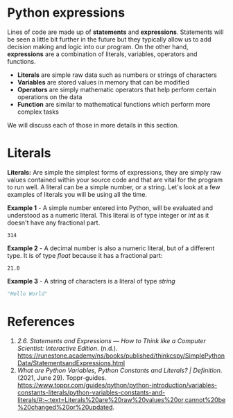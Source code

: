 # Python expressions

Lines of code are made up of **statements** and **expressions**. Statements will be seen a little bit further in the future but they typically allow us to add decision making and logic into our program. On the other hand, **expressions** are a combination of literals, variables, operators and functions. 

- **Literals** are simple raw data such as numbers or strings of characters
- **Variables** are stored values in memory that can be modified
- **Operators** are simply mathematic operators that help perform certain operations on the data
- **Function** are similar to mathematical functions which perform more complex tasks

We will discuss each of those in more details in this section. 



# Literals

**Literals:** Are simple the simplest forms of expressions, they are simply raw values contained within your source code and that are vital for the program to run well. A literal can be a simple number, or a string. Let's look at a few examples of literals you will be using all the time.

**Example 1** - A simple number entered into Python, will be evaluated and understood as a numeric literal. This literal is of type integer or *int* as it doesn't have any fractional part. 

```
314
```

**Example 2** - A decimal number is also a numeric literal, but of a different type. It is of type *float* because it has a fractional part:

```
21.0
```

**Example 3** - A string of characters is a literal of type *string*

```python
"Hello World"
```



# References

1. *2.6. Statements and Expressions — How to Think like a Computer Scientist: Interactive Edition*. (n.d.). https://runestone.academy/ns/books/published/thinkcspy/SimplePythonData/StatementsandExpressions.html
2. *What are Python Variables, Python Constants and Literals? | Definition*. (2021, June 29). Toppr-guides. https://www.toppr.com/guides/python/python-introduction/variables-constants-literals/python-variables-constants-and-literals/#:~:text=Literals%20are%20raw%20values%20or,cannot%20be%20changed%20or%20updated.
